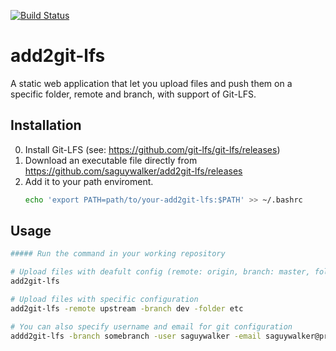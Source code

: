 [![Build Status](https://cloud.drone.io/api/badges/saguywalker/add2git-lfs/status.svg)](https://cloud.drone.io/saguywalker/add2git-lfs)
# add2git-lfs

A static web application that let you upload files and push them on a specific folder, remote and branch, with support of Git-LFS.

## Installation

0. Install Git-LFS (see: https://github.com/git-lfs/git-lfs/releases)
1. Download an executable file directly from https://github.com/saguywalker/add2git-lfs/releases
2. Add it to your path enviroment.
    ```bash
    echo 'export PATH=path/to/your-add2git-lfs:$PATH' >> ~/.bashrc
    ```

## Usage
```bash
##### Run the command in your working repository

# Upload files with deafult config (remote: origin, branch: master, folder: sample-files)
add2git-lfs

# Upload files with specific configuration
add2git-lfs -remote upstream -branch dev -folder etc

# You can also specify username and email for git configuration
addd2git-lfs -branch somebranch -user saguywalker -email saguywalker@protonmail.com
```
